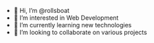 - 👋 Hi, I’m @rollsboat
- 👀 I’m interested in Web Development
- 🌱 I’m currently learning new technologies
- 💞️ I’m looking to collaborate on various projects


<!---
rollsboat/rollsboat is a ✨ special ✨ repository because its `README.md` (this file) appears on your GitHub profile.
You can click the Preview link to take a look at your changes.
--->
